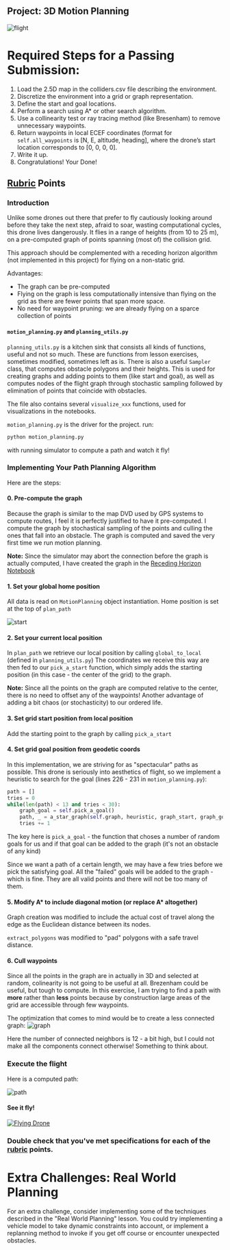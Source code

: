 ## Project: 3D Motion Planning

![flight](images/flight.png)


# Required Steps for a Passing Submission:

1. Load the 2.5D map in the colliders.csv file describing the environment.
2. Discretize the environment into a grid or graph representation.
3. Define the start and goal locations.
4. Perform a search using A* or other search algorithm.
5. Use a collinearity test or ray tracing method (like Bresenham) to remove unnecessary waypoints.
6. Return waypoints in local ECEF coordinates (format for `self.all_waypoints` is [N, E, altitude, heading], where the drone’s start location corresponds to [0, 0, 0, 0].
7. Write it up.
8. Congratulations!  Your Done!

## [Rubric](https://review.udacity.com/#!/rubrics/1534/view) Points

### Introduction

Unlike some drones out there that prefer to fly cautiously looking around before they take the next step, afraid to soar, wasting computational cycles, this drone lives dangerously. It flies in a range of heights (from 10 to 25 m), on a pre-computed graph of points spanning (most of) the collision grid.

This approach should be complemented with a receding horizon algorithm (not implemented in this project) for flying on a non-static grid.

Advantages:

* The graph can be pre-computed
* Flying on the graph is less computationally intensive than flying on the grid as there are fewer points that span more space.
* No need for waypoint pruning: we are already flying on a sparce collection of points

#### `motion_planning.py` and `planning_utils.py`

`planning_utils.py` is a kitchen sink that consists all kinds of functions, useful and not so much. These are functions from lesson exercises, sometimes modified, sometimes left as is. There is also a useful `Sampler` class, that computes obstacle polygons and their heights. This is used for creating graphs and adding points to them (like start and goal), as well as computes nodes of the flight graph through stochastic sampling followed by elimination of points that coincide with obstacles.

The file also contains several `visualize_xxx` functions, used for visualizations in the notebooks.

`motion_planning.py` is the driver for the project.
run:
```sh
python motion_planning.py
```
with running simulator to compute a path and watch it fly!

### Implementing Your Path Planning Algorithm

Here are the steps:

#### 0. Pre-compute the graph

Because the graph is similar to the map DVD used by GPS systems to compute routes, I feel it is perfectly justified to have it pre-computed. I compute the graph by stochastical sampling of the points and culling the ones that fall into an obstacle. The graph is computed and saved the very first time we run motion planning.

**Note:** Since the simulator may abort the connection before the graph is actually computed, I have created the graph in the [Receding Horizon Notebook](https://github.com/fierval/fcnd/blob/master/motion_planning/Receding-Horizon.ipynb)

#### 1. Set your global home position

All data is read on `MotionPlanning` object instantiation. Home position is set at the top of `plan_path`

![start](images/start.png)

#### 2. Set your current local position

In `plan_path` we retrieve our local position by calling `global_to_local` (defined in `planning_utils.py`)
The coordinates we receive this way are then fed to our `pick_a_start` function, which simply adds the starting position (in this case - the center of the grid) to the graph.

**Note:** Since all the points on the graph are computed relative to the center, there is no need to offset any of the waypoints! Another advantage of adding a bit chaos (or stochasticity) to our ordered life.

#### 3. Set grid start position from local position

Add the starting point to the graph by calling `pick_a_start`

#### 4. Set grid goal position from geodetic coords

In this implementation, we are striving for as "spectacular" paths as possible. This drone is seriously into aesthetics of flight, so we implement a heuristic to search for the goal (lines 226 - 231 in `motion_planning.py`):

```python
path = []
tries = 0
while(len(path) < 13 and tries < 30):
    graph_goal = self.pick_a_goal()
    path, _ = a_star_graph(self.graph, heuristic, graph_start, graph_goal)
    tries += 1
```
The key here is `pick_a_goal` - the function that choses a number of random goals for us and if that goal can be added to the graph (it's not an obstacle of any kind)

Since we want a path of a certain length, we may have a few tries before we pick the satisfying goal. All the "failed" goals will be added to the graph - which is fine. They are all valid points and there will not be too many of them.

#### 5. Modify A* to include diagonal motion (or replace A* altogether)

Graph creation was modified to include the actual cost of travel along the edge as the Euclidean distance between its nodes.

`extract_polygons` was modified to "pad" polygons with a safe travel distance.

#### 6. Cull waypoints

Since all the points in the graph are in actually in 3D and selected at random, colinearity is not going to be useful at all. Brezenham could be useful, but tough to compute. In this exercise, I am trying to find a path with **more** rather than **less** points because by construction large areas of the grid are accessible through few waypoints.

The optimization that comes to mind would be to create a less connected graph:
![graph](images/graph.png)

Here the number of connected neighbors is 12 - a bit high, but I could not make all the components connect otherwise! Something to think about.

### Execute the flight

Here is a computed path:

![path](images/path.png)

#### See it fly!

[![Flying Drone](https://img.youtube.com/vi/h1Mf6xeok8g/0.jpg)](https://youtu.be/JccKcmcnVCU)

### Double check that you've met specifications for each of the [rubric](https://review.udacity.com/#!/rubrics/1534/view) points.

# Extra Challenges: Real World Planning

For an extra challenge, consider implementing some of the techniques described in the "Real World Planning" lesson. You could try implementing a vehicle model to take dynamic constraints into account, or implement a replanning method to invoke if you get off course or encounter unexpected obstacles.
